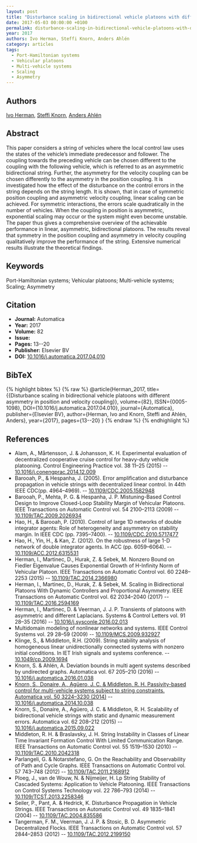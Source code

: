 ```yaml
---
layout: post
title: "Disturbance scaling in bidirectional vehicle platoons with different asymmetry in position and velocity coupling"
date: 2017-05-03 00:00:00 +0100
permalink: disturbance-scaling-in-bidirectional-vehicle-platoons-with-different-asymmetry-in-position-and-velocity-coupling
year: 2017
authors: Ivo Herman, Steffi Knorn, Anders Ahlén
category: articles
tags:
  - Port-Hamiltonian systems
  - Vehicular platoons
  - Multi-vehicle systems
  - Scaling
  - Asymmetry
---
```

 
## Authors
[Ivo Herman](authors/ivo-herman), [Steffi Knorn](authors/steffi-knorn), [Anders Ahlén](authors/anders-ahlen)
 
## Abstract
This paper considers a string of vehicles where the local control law uses the states of the vehicle’s immediate predecessor and follower. The coupling towards the preceding vehicle can be chosen different to the coupling with the following vehicle, which is referred to as an asymmetric bidirectional string. Further, the asymmetry for the velocity coupling can be chosen differently to the asymmetry in the position coupling. It is investigated how the effect of the disturbance on the control errors in the string depends on the string length. It is shown, that in case of symmetric position coupling and asymmetric velocity coupling, linear scaling can be achieved. For symmetric interactions, the errors scale quadratically in the number of vehicles. When the coupling in position is asymmetric, exponential scaling may occur or the system might even become unstable. The paper thus gives a comprehensive overview of the achievable performance in linear, asymmetric, bidirectional platoons. The results reveal that symmetry in the position coupling and asymmetry in velocity coupling qualitatively improve the performance of the string. Extensive numerical results illustrate the theoretical findings.
 
## Keywords
Port-Hamiltonian systems; Vehicular platoons; Multi-vehicle systems; Scaling; Asymmetry
 
## Citation
- **Journal:** Automatica
- **Year:** 2017
- **Volume:** 82
- **Issue:** 
- **Pages:** 13--20
- **Publisher:** Elsevier BV
- **DOI:** [10.1016/j.automatica.2017.04.010](https://doi.org/10.1016/j.automatica.2017.04.010)
 
## BibTeX
{% highlight bibtex %}
{% raw %}
@article{Herman_2017,
  title={{Disturbance scaling in bidirectional vehicle platoons with different asymmetry in position and velocity coupling}},
  volume={82},
  ISSN={0005-1098},
  DOI={10.1016/j.automatica.2017.04.010},
  journal={Automatica},
  publisher={Elsevier BV},
  author={Herman, Ivo and Knorn, Steffi and Ahlén, Anders},
  year={2017},
  pages={13--20}
}
{% endraw %}
{% endhighlight %}
 
## References
- Alam, A., Mårtensson, J. & Johansson, K. H. Experimental evaluation of decentralized cooperative cruise control for heavy-duty vehicle platooning. Control Engineering Practice vol. 38 11–25 (2015) -- [10.1016/j.conengprac.2014.12.009](https://doi.org/10.1016/j.conengprac.2014.12.009)
- Barooah, P., & Hespanha, J. (2005). Error amplification and disturbance propagation in vehicle strings with decentralized linear control. In 44th IEEE CDC(pp. 4964–4969). -- [10.1109/CDC.2005.1582948](https://doi.org/10.1109/CDC.2005.1582948)
- Barooah, P., Mehta, P. G. & Hespanha, J. P. Mistuning-Based Control Design to Improve Closed-Loop Stability Margin of Vehicular Platoons. IEEE Transactions on Automatic Control vol. 54 2100–2113 (2009) -- [10.1109/TAC.2009.2026934](https://doi.org/10.1109/TAC.2009.2026934)
- Hao, H., & Barooah, P. (2010). Control of large 1D networks of double integrator agents: Role of heterogeneity and asymmetry on stability margin. In IEEE CDC (pp. 7395–7400). -- [10.1109/CDC.2010.5717477](https://doi.org/10.1109/CDC.2010.5717477)
- Hao, H., Yin, H., & Kan, Z. (2012). On the robustness of large 1-D network of double integrator agents. In ACC (pp. 6059–6064). -- [10.1109/ACC.2012.6315531](https://doi.org/10.1109/ACC.2012.6315531)
- Herman, I., Martinec, D., Hurak, Z. & Sebek, M. Nonzero Bound on Fiedler Eigenvalue Causes Exponential Growth of H-Infinity Norm of Vehicular Platoon. IEEE Transactions on Automatic Control vol. 60 2248–2253 (2015) -- [10.1109/TAC.2014.2366980](https://doi.org/10.1109/TAC.2014.2366980)
- Herman, I., Martinec, D., Hurak, Z. & Sebek, M. Scaling in Bidirectional Platoons With Dynamic Controllers and Proportional Asymmetry. IEEE Transactions on Automatic Control vol. 62 2034–2040 (2017) -- [10.1109/TAC.2016.2594169](https://doi.org/10.1109/TAC.2016.2594169)
- Herman, I., Martinec, D. & Veerman, J. J. P. Transients of platoons with asymmetric and different Laplacians. Systems &amp; Control Letters vol. 91 28–35 (2016) -- [10.1016/j.sysconle.2016.02.013](https://doi.org/10.1016/j.sysconle.2016.02.013)
- Multidomain modeling of nonlinear networks and systems. IEEE Control Systems vol. 29 28–59 (2009) -- [10.1109/MCS.2009.932927](https://doi.org/10.1109/MCS.2009.932927)
- Klinge, S., & Middleton, R.H. (2009). String stability analysis of homogeneous linear unidirectionally connected systems with nonzero initial conditions. In IET Irish signals and systems conference. -- [10.1049/cp.2009.1694](https://doi.org/10.1049/cp.2009.1694)
- Knorn, S. & Ahlén, A. Deviation bounds in multi agent systems described by undirected graphs. Automatica vol. 67 205–210 (2016) -- [10.1016/j.automatica.2016.01.038](https://doi.org/10.1016/j.automatica.2016.01.038)
- [Knorn, S., Donaire, A., Agüero, J. C. & Middleton, R. H. Passivity-based control for multi-vehicle systems subject to string constraints. Automatica vol. 50 3224–3230 (2014)](passivity-based-control-for-multi-vehicle-systems-subject-to-string-constraints) -- [10.1016/j.automatica.2014.10.038](https://doi.org/10.1016/j.automatica.2014.10.038)
- Knorn, S., Donaire, A., Agüero, J. C. & Middleton, R. H. Scalability of bidirectional vehicle strings with static and dynamic measurement errors. Automatica vol. 62 208–212 (2015) -- [10.1016/j.automatica.2015.09.022](https://doi.org/10.1016/j.automatica.2015.09.022)
- Middleton, R. H. & Braslavsky, J. H. String Instability in Classes of Linear Time Invariant Formation Control With Limited Communication Range. IEEE Transactions on Automatic Control vol. 55 1519–1530 (2010) -- [10.1109/TAC.2010.2042318](https://doi.org/10.1109/TAC.2010.2042318)
- Parlangeli, G. & Notarstefano, G. On the Reachability and Observability of Path and Cycle Graphs. IEEE Transactions on Automatic Control vol. 57 743–748 (2012) -- [10.1109/TAC.2011.2168912](https://doi.org/10.1109/TAC.2011.2168912)
- Ploeg, J., van de Wouw, N. & Nijmeijer, H. Lp String Stability of Cascaded Systems: Application to Vehicle Platooning. IEEE Transactions on Control Systems Technology vol. 22 786–793 (2014) -- [10.1109/TCST.2013.2258346](https://doi.org/10.1109/TCST.2013.2258346)
- Seiler, P., Pant, A. & Hedrick, K. Disturbance Propagation in Vehicle Strings. IEEE Transactions on Automatic Control vol. 49 1835–1841 (2004) -- [10.1109/TAC.2004.835586](https://doi.org/10.1109/TAC.2004.835586)
- Tangerman, F. M., Veerman, J. J. P. & Stosic, B. D. Asymmetric Decentralized Flocks. IEEE Transactions on Automatic Control vol. 57 2844–2853 (2012) -- [10.1109/TAC.2012.2199150](https://doi.org/10.1109/TAC.2012.2199150)

